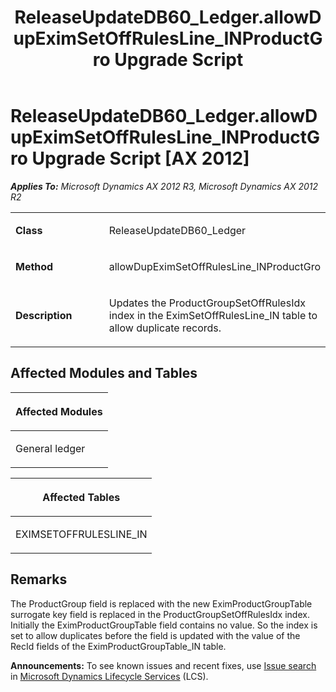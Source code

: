 ﻿---
title: ReleaseUpdateDB60_Ledger.allowDupEximSetOffRulesLine_INProductGro Upgrade Script
TOCTitle: ReleaseUpdateDB60_Ledger.allowDupEximSetOffRulesLine_INProductGro Upgrade Script
ms:assetid: 793b7715-2001-78ae-9f17-9d9835f59f64
ms:mtpsurl: https://msdn.microsoft.com/en-us/library/JJ719392(v=AX.60)
ms:contentKeyID: 49709183
ms.date: 05/18/2015
mtps_version: v=AX.60
---

# ReleaseUpdateDB60\_Ledger.allowDupEximSetOffRulesLine\_INProductGro Upgrade Script [AX 2012]


_**Applies To:** Microsoft Dynamics AX 2012 R3, Microsoft Dynamics AX 2012 R2_

<table>
<colgroup>
<col style="width: 50%" />
<col style="width: 50%" />
</colgroup>
<tbody>
<tr class="odd">
<td><p><strong>Class</strong></p></td>
<td><p>ReleaseUpdateDB60_Ledger</p></td>
</tr>
<tr class="even">
<td><p><strong>Method</strong></p></td>
<td><p>allowDupEximSetOffRulesLine_INProductGro</p></td>
</tr>
<tr class="odd">
<td><p><strong>Description</strong></p></td>
<td><p>Updates the ProductGroupSetOffRulesIdx index in the EximSetOffRulesLine_IN table to allow duplicate records.</p></td>
</tr>
</tbody>
</table>


## Affected Modules and Tables

<table>
<colgroup>
<col style="width: 100%" />
</colgroup>
<thead>
<tr class="header">
<th><p>Affected Modules</p></th>
</tr>
</thead>
<tbody>
<tr class="odd">
<td><p>General ledger</p></td>
</tr>
</tbody>
</table>


<table>
<colgroup>
<col style="width: 100%" />
</colgroup>
<thead>
<tr class="header">
<th><p>Affected Tables</p></th>
</tr>
</thead>
<tbody>
<tr class="odd">
<td><p>EXIMSETOFFRULESLINE_IN</p></td>
</tr>
</tbody>
</table>


## Remarks

The ProductGroup field is replaced with the new EximProductGroupTable surrogate key field is replaced in the ProductGroupSetOffRulesIdx index. Initially the EximProductGroupTable field contains no value. So the index is set to allow duplicates before the field is updated with the value of the RecId fields of the EximProductGroupTable\_IN table.

  
**Announcements:** To see known issues and recent fixes, use [Issue search](http://go.microsoft.com/fwlink/?linkid=389258) in [Microsoft Dynamics Lifecycle Services](http://go.microsoft.com/fwlink/?linkid=306505) (LCS).

